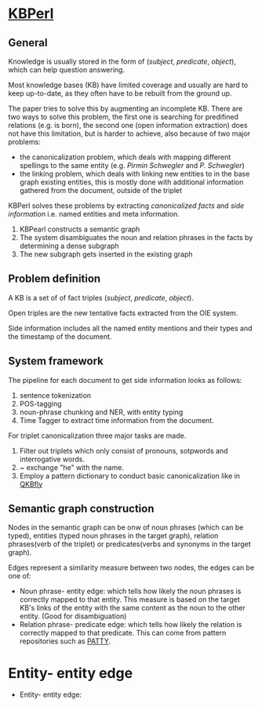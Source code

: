 # [KBPerl](http://www.vldb.org/pvldb/vol13/p1035-lin.pdf)
## General
Knowledge is usually stored in the form of (*subject*, *predicate*, *object*), which can help question answering.

Most knowledge bases (KB) have limited coverage and usually are hard to keep up-to-date, as they often have to be rebuilt from the ground up.

The paper tries to solve this by augmenting an incomplete KB.
There are two ways to solve this problem, the first one is searching for predifined relations (e.g. is born), the second one (open information extraction) does not have this limitation, but is harder to achieve, also because of two major problems:

- the canonicalization problem, which deals with mapping different spellings to the same entity (e.g. *Pirmin Schwegler* and *P. Schwegler*)
- the linking problem, which deals with linking new entities to in the base graph existing entities, this is mostly done with additional information gathered from the document, outside of the triplet

KBPerl solves these problems by extracting *canonicalized facts* and *side information* i.e. named entities and meta information.

1. KBPearl constructs a semantic graph
1. The system disambiguates the noun and relation phrases in the facts by determining a dense subgraph
1. The new subgraph gets inserted in the existing graph

## Problem definition
A KB is a set of of fact triples (*subject*, *predicate*, *object*).

Open triples are the new tentative facts extracted from the OIE system.

Side information includes all the named entity mentions and their types and the timestamp of the document.

## System framework
The pipeline for each document to get side information looks as follows:
1. sentence tokenization
1. POS-tagging
1. noun-phrase chunking and NER, with entity typing
1. Time Tagger to extract time information from the document.

For triplet canonicalization three major tasks are made.
1. Filter out triplets which only consist of pronouns, sotpwords and interrogative words.
1. ~ exchange "he" with the name.
1. Employ a pattern dictionary to conduct basic canonicalization like in [QKBfly](http://www.vldb.org/pvldb/vol11/p66-nguyen.pdf)

## Semantic graph construction
Nodes in the semantic graph can be onw of noun phrases (which can be typed), entities (typed noun phrases in the target graph), relation phrases(verb of the triplet) or predicates(verbs and synonyms in the target graph).

Edges represent a similarity measure between two nodes, the edges can be one of:
- Noun phrase- entity edge: which tells how likely the noun phrases is correctly mapped to that entity. This measure is based on the target KB's links of the entity with the same content as the noun to the other entity. (Good for disambiguation)
- Relation phrase- predicate edge: which tells how likely the relation is correctly mapped to that predicate. This can come from pattern repositories such as [PATTY](https://www.aclweb.org/anthology/D12-1104.pdf).
# Entity- entity edge
- Entity- entity edge: 